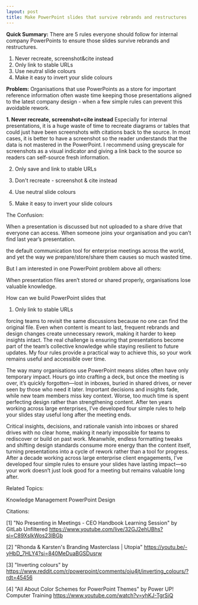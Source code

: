 ```yaml
---
layout: post
title: Make PowerPoint slides that survive rebrands and restructures
---
```

**Quick Summary:** There are 5 rules everyone should follow for internal company PowerPoints to ensure those slides survive rebrands and restructures.

1. Never recreate, screenshot&cite instead
2. Only link to stable URLs
3. Use neutral slide colours
4. Make it easy to invert your slide colours

**Problem:**
Organisations that use PowerPoints as a store for important reference information often waste time keeping those presentations aligned to the latest company design - when a few simple rules can prevent this avoidable rework.

**1. Never recreate, screenshot+cite instead**
Especially for internal presentations, it is a huge waste of time to recreate diagrams or tables that could just have been screenshots with citations back to the source. In most cases, it is better to have a screenshot so the reader understands that the data is not mastered in the PowerPoint. I recommend using greyscale for screenshots as a visual indicator and giving a link back to the source so readers can self-source fresh information.

2. Only save and link to stable URLs


3. Don't recreate - screenshot & cite instead


4. Use neutral slide colours


5. Make it easy to invert your slide colours









The Confusion:

When a presentation is discussed but not uploaded to a share drive that everyone can access.
When someone joins your organisation and you can’t find last year’s presentation.




the default communication tool for enterprise meetings across the world, and yet the way we prepare/store/share them causes so much wasted time.



But I am interested in one PowerPoint problem above all others: 




When presentation files aren’t stored or shared properly, organisations lose valuable knowledge.

How can we build PowerPoint slides that 






1. Only link to stable URLs



forcing teams to revisit the same discussions because no one can find the original file. Even when content is meant to last, frequent rebrands and design changes create unnecessary rework, making it harder to keep insights intact. The real challenge is ensuring that presentations become part of the team’s collective knowledge while staying resilient to future updates. My four rules provide a practical way to achieve this, so your work remains useful and accessible over time.



The way many organisations use PowerPoint means slides often have only temporary impact. Hours go into crafting a deck, but once the meeting is over, it’s quickly forgotten—lost in inboxes, buried in shared drives, or never seen by those who need it later. Important decisions and insights fade, while new team members miss key context. Worse, too much time is spent perfecting design rather than strengthening content. After ten years working across large enterprises, I’ve developed four simple rules to help your slides stay useful long after the meeting ends.



Critical insights, decisions, and rationale vanish into inboxes or shared drives with no clear home, making it nearly impossible for teams to rediscover or build on past work. Meanwhile, endless formatting tweaks and shifting design standards consume more energy than the content itself, turning presentations into a cycle of rework rather than a tool for progress. After a decade working across large enterprise client engagements, I’ve developed four simple rules to ensure your slides have lasting impact—so your work doesn’t just look good for a meeting but remains valuable long after.

Related Topics:

Knowledge Management 
PowerPoint Design 

Citations:

[1] "No Presenting in Meetings - CEO Handbook Learning Session" by GitLab Unfiltered https://www.youtube.com/live/32GJ2ehUBhs?si=C89XslkWos23lBGb

[2] "Rhonda & Karsten's Branding Masterclass | Utopia" https://youtu.be/-yHbD_7HLY4?si=840MeDuaBGSDusrw

[3] "Inverting colours" by  https://www.reddit.com/r/powerpoint/comments/oju4jt/inverting_colours/?rdt=45456

[4] "All About Color Schemes for PowerPoint Themes" by Power UP! Computer Training https://www.youtube.com/watch?v=yhKJ-TgrSiQ





